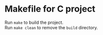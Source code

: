 # Makefile for C project

Run `make` to build the project.  
Run `make clean` to remove the `build` directory.

